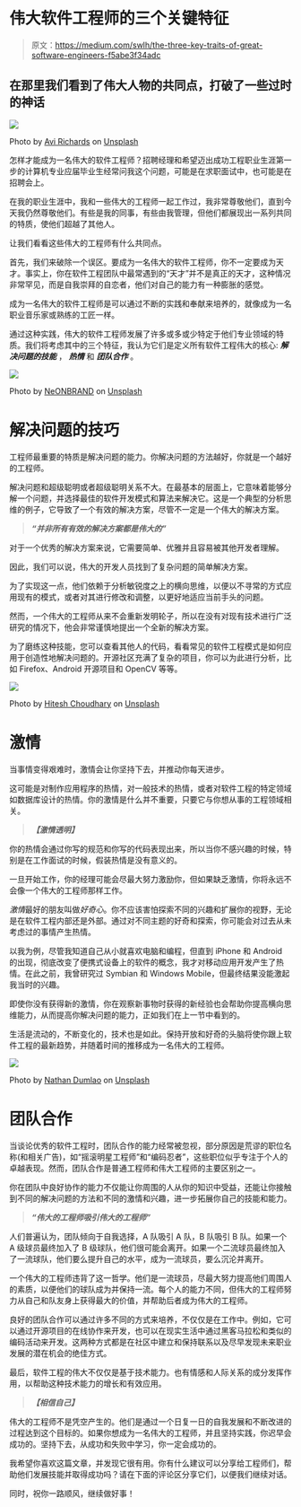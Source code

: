 # 伟大软件工程师的三个关键特征

> 原文：<https://medium.com/swlh/the-three-key-traits-of-great-software-engineers-f5abe3f34adc>

## 在那里我们看到了伟大人物的共同点，打破了一些过时的神话

![](img/5137fef165927269e4d71112da85a79a.png)

Photo by [Avi Richards](https://unsplash.com/@avirichards?utm_source=medium&utm_medium=referral) on [Unsplash](https://unsplash.com?utm_source=medium&utm_medium=referral)

怎样才能成为一名伟大的软件工程师？招聘经理和希望迈出成功工程职业生涯第一步的计算机专业应届毕业生经常问我这个问题，可能是在求职面试中，也可能是在招聘会上。

在我的职业生涯中，我和一些伟大的工程师一起工作过，我非常尊敬他们，直到今天我仍然尊敬他们。有些是我的同事，有些由我管理，但他们都展现出一系列共同的特质，使他们超越了其他人。

让我们看看这些伟大的工程师有什么共同点。

首先，我们来破除一个误区。要成为一名伟大的软件工程师，你不一定要成为天才。事实上，你在软件工程团队中最常遇到的“天才”并不是真正的天才，这种情况非常罕见，而是自我崇拜的自恋者，他们对自己的能力有一种膨胀的感觉。

成为一名伟大的软件工程师是可以通过不断的实践和奉献来培养的，就像成为一名职业音乐家或熟练的工匠一样。

通过这种实践，伟大的软件工程师发展了许多或多或少特定于他们专业领域的特质。我们将考虑其中的三个特征，我认为它们是定义所有软件工程伟大的核心: ***解决问题的技能*** ， ***热情*** 和 ***团队合作*** 。

![](img/ec8a7fd0b433d6f391373e13e66dffc7.png)

Photo by [NeONBRAND](https://unsplash.com/@neonbrand?utm_source=medium&utm_medium=referral) on [Unsplash](https://unsplash.com?utm_source=medium&utm_medium=referral)

# **解决问题的技巧**

工程师最重要的特质是解决问题的能力。你解决问题的方法越好，你就是一个越好的工程师。

解决问题和超级聪明或者超级聪明关系不大。在最基本的层面上，它意味着能够分解一个问题，并选择最佳的软件开发模式和算法来解决它。这是一个典型的分析思维的例子，它导致了一个有效的解决方案，尽管不一定是一个伟大的解决方案。

> ***“并非所有有效的解决方案都是伟大的”***

对于一个优秀的解决方案来说，它需要简单、优雅并且容易被其他开发者理解。

因此，我们可以说，伟大的开发人员找到了复杂问题的简单解决方案。

为了实现这一点，他们依赖于分析敏锐度之上的横向思维，以便以不寻常的方式应用现有的模式，或者对其进行修改和调整，以更好地适应当前手头的问题。

然而，一个伟大的工程师从来不会重新发明轮子，所以在没有对现有技术进行广泛研究的情况下，他会非常谨慎地提出一个全新的解决方案。

为了磨练这种技能，您可以查看其他人的代码，看看常见的软件工程模式是如何应用于创造性地解决问题的。开源社区充满了复杂的项目，你可以为此进行分析，比如 Firefox、Android 开源项目和 OpenCV 等等。

![](img/d6f860455d3a5f4d2436d4549aff3d1d.png)

Photo by [Hitesh Choudhary](https://unsplash.com/@hiteshchoudhary?utm_source=medium&utm_medium=referral) on [Unsplash](https://unsplash.com?utm_source=medium&utm_medium=referral)

# **激情**

当事情变得艰难时，激情会让你坚持下去，并推动你每天进步。

这可能是对制作应用程序的热情，对一般技术的热情，或者对软件工程的特定领域如数据库设计的热情。你的激情是什么并不重要，只要它与你想从事的工程领域相关。

> ***【激情透明】***

你的热情会通过你写的规范和你写的代码表现出来，所以当你不感兴趣的时候，特别是在工作面试的时候，假装热情是没有意义的。

一旦开始工作，你的经理可能会尽最大努力激励你，但如果缺乏激情，你将永远不会像一个伟大的工程师那样工作。

*激情*最好的朋友叫做*好奇心*。你不应该害怕探索不同的兴趣和扩展你的视野，无论是在软件工程内部还是外部。通过对不同主题的好奇和探索，你可能会对过去从未考虑过的事情产生热情。

以我为例，尽管我知道自己从小就喜欢电脑和编程，但直到 iPhone 和 Android 的出现，彻底改变了便携式设备上的软件的概念，我才对移动应用开发产生了热情。在此之前，我曾研究过 Symbian 和 Windows Mobile，但最终结果没能激起我当时的兴趣。

即使你没有获得新的激情，你在观察新事物时获得的新经验也会帮助你提高横向思维能力，从而提高你解决问题的能力，正如我们在上一节中看到的。

生活是流动的，不断变化的，技术也是如此。保持开放和好奇的头脑将使你跟上软件工程的最新趋势，并随着时间的推移成为一名伟大的工程师。

![](img/368781befb5c3b05a8c6ac412dc958e5.png)

Photo by [Nathan Dumlao](https://unsplash.com/@nate_dumlao?utm_source=medium&utm_medium=referral) on [Unsplash](https://unsplash.com?utm_source=medium&utm_medium=referral)

# **团队合作**

当谈论优秀的软件工程时，团队合作的能力经常被忽视，部分原因是荒谬的职位名称(和相关广告)，如“摇滚明星工程师”和“编码忍者”，这些职位似乎专注于个人的卓越表现。然而，团队合作是普通工程师和伟大工程师的主要区别之一。

你在团队中良好协作的能力不仅能让你周围的人从你的知识中受益，还能让你接触到不同的解决问题的方法和不同的激情和兴趣，进一步拓展你自己的技能和能力。

> ***“伟大的工程师吸引伟大的工程师”***

人们普遍认为，团队倾向于自我选择，A 队吸引 A 队，B 队吸引 B 队。如果一个 A 级球员最终加入了 B 级球队，他们很可能会离开。如果一个二流球员最终加入了一流球队，他们要么提升自己的水平，成为一流球员，要么沉沦并离开。

一个伟大的工程师违背了这一哲学。他们是一流球员，尽最大努力提高他们周围人的素质，以便他们的球队成为并保持一流。每个人的能力不同，但伟大的工程师努力从自己和队友身上获得最大的价值，并帮助后者成为伟大的工程师。

良好的团队合作可以通过许多不同的方式来培养，不仅仅是在工作中。例如，它可以通过开源项目的在线协作来开发，也可以在现实生活中通过黑客马拉松和类似的编码活动来开发。这两种方式都是在社区中建立和保持联系以及尽早发现未来职业发展的潜在机会的绝佳方式。

最后，软件工程的伟大不仅仅是基于技术能力。也有情感和人际关系的成分发挥作用，以帮助这种技术能力的增长和有效应用。

> ***【相信自己】***

伟大的工程师不是凭空产生的。他们是通过一个日复一日的自我发展和不断改进的过程达到这个目标的。如果你想成为一名伟大的工程师，并且坚持实践，你迟早会成功的。坚持下去，从成功和失败中学习，你一定会成功的。

我希望你喜欢这篇文章，并发现它很有用。你有什么建议可以分享给工程师们，帮助他们发展技能并取得成功吗？请在下面的评论区分享它们，以便我们继续对话。

同时，祝你一路顺风，继续做好事！